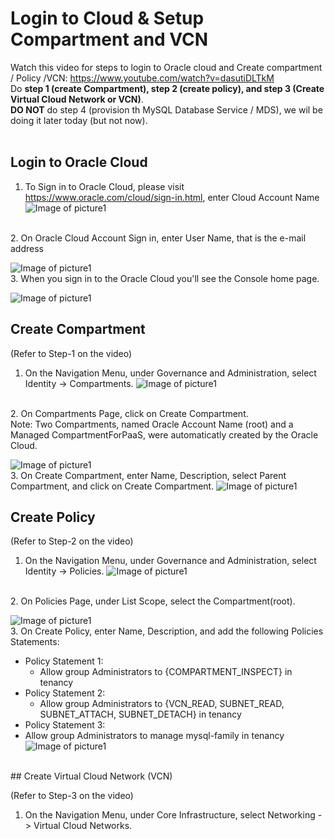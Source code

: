 # Login to Cloud & Setup Compartment and VCN 

Watch this video for steps to login to Oracle cloud and Create compartment / Policy /VCN: https://www.youtube.com/watch?v=dasutiDLTkM </br>
Do **step 1 (create Compartment), step 2 (create policy), and step 3 (Create Virtual Cloud Network or VCN)**. </br>
**DO NOT** do step 4 (provision th MySQL Database Service / MDS), we wil be doing it later today (but not now). </br>
</br>
## Login to Oracle Cloud
1.	To Sign in to Oracle Cloud, please visit https://www.oracle.com/cloud/sign-in.html, enter Cloud Account Name
![Image of picture1](https://github.com/tripplea-sg/Cloud_Administration_Workshop/blob/main/Lab-2/Picture1.png)
</br>
2.	On Oracle Cloud Account Sign in, enter User Name, that is the e-mail address 

![Image of picture1](https://github.com/tripplea-sg/Cloud_Administration_Workshop/blob/main/Lab-2/Picture2.png)
</br>
3.  When you sign in to the Oracle Cloud you'll see the Console home page. 

![Image of picture1](https://github.com/tripplea-sg/Cloud_Administration_Workshop/blob/main/Lab-2/Picture3.png)
</br>
## Create Compartment
(Refer to Step-1 on the video) </br>
1.	On the Navigation Menu, under Governance and Administration, select Identity -> Compartments. 
![Image of picture1](https://github.com/tripplea-sg/Cloud_Administration_Workshop/blob/main/Lab-2/Picture4.png)
</br>
2.	On Compartments Page, click on Create Compartment. </br>
Note:  Two Compartments, named Oracle Account Name (root) and a Managed CompartmentForPaaS, were automaticatly created by the Oracle Cloud. 

![Image of picture1](https://github.com/tripplea-sg/Cloud_Administration_Workshop/blob/main/Lab-2/Picture5.png)
</br>
3.	On Create Compartment, enter Name, Description, select Parent Compartment, and click on Create Compartment. 
![Image of picture1](https://github.com/tripplea-sg/Cloud_Administration_Workshop/blob/main/Lab-2/Picture6.png)
</br>
## Create Policy
(Refer to Step-2 on the video) </br>
1.	On the Navigation Menu, under Governance and Administration, select Identity -> Policies. 
![Image of picture1](https://github.com/tripplea-sg/Cloud_Administration_Workshop/blob/main/Lab-2/Picture6.png)
</br>
2.	On Policies Page, under List Scope, select the Compartment(root).

![Image of picture1](https://github.com/tripplea-sg/Cloud_Administration_Workshop/blob/main/Lab-2/Picture6.png)
</br>
3.	On Create Policy, enter Name, Description, and add the following Policies Statements: </b>
-	Policy Statement 1:
	- Allow group Administrators to {COMPARTMENT_INSPECT} in tenancy
-	Policy Statement 2:
 	- Allow group Administrators to {VCN_READ, SUBNET_READ, SUBNET_ATTACH, SUBNET_DETACH} in tenancy
-	Policy Statement 3:
  -	Allow group Administrators to manage mysql-family in tenancy
  ![Image of picture1](https://github.com/tripplea-sg/Cloud_Administration_Workshop/blob/main/Lab-2/Picture6.png)
</br>
## Create Virtual Cloud Network (VCN)

(Refer to Step-3 on the video) </br>
1.	On the Navigation Menu, under Core Infrastructure, select Networking -> Virtual Cloud Networks. 


